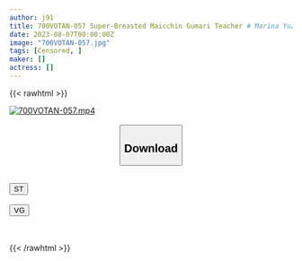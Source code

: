 ```yaml
---
author: j91
title: 700VOTAN-057 Super-Breasted Maicchin Gumari Teacher # Marina Yuzuki # Colossal Tits Full Of Opportunities # Receiving Invitation # Super-Breasted Slut Teacher # If You Get Erect, You Have To Pull Out # Natural Sense Of Justice # POV Eyes # Continuous Ejaculation # Sudden Change With Nipple # Vulgar To Slut Pervert
date: 2023-08-07T00:00:00Z
image: "700VOTAN-057.jpg"
tags: [Censored, ]
maker: []
actress: []
---
```



{{< rawhtml >}}

<div class="video" data-videoid="lORqkKwR42CBrp">
    <a href="javascript:;">
        <img src="https://my.j91.asia/posts/700VOTAN-057/700VOTAN-057.jpg" width="WIDTH" height="HEIGHT" alt="700VOTAN-057.mp4" loading="lazy">
    </a>
</div>

<script type="text/javascript" src="https://j91.asia/asset/on-demand-st.js"></script>

<br>
  <link rel="stylesheet" href="https://j91.asia/asset/bs5.css">
  
  <center>
  <button class="btn btn-primary" type="button" data-bs-toggle="collapse" data-bs-target=".multi-collapse" aria-expanded="false" aria-controls="multiCollapseExample1 multiCollapseExample2"><h2>Download</h2></button></center>
</p>
<div class="row">
  <div class="col">
    <div class="collapse multi-collapse" id="multiCollapseExample1">
      <div class="card card-body">
	      	      <br>
<div class="buttons">  
<a href="https://streamtape.to/v/lORqkKwR42CBrp"><button class="btn-hover color-3"><i class="fa fa-download"></i> ST</button></a></div>
    </div>
  </div>
</div>
  <div class="col">
    <div class="collapse multi-collapse" id="multiCollapseExample2">
      <div class="card card-body">
	      <br>
<div class="buttons">
    <a href="https://vgembed.com/v/6zeREa1rjrEZPa4"><button class="btn-hover color-9"><i class="fa fa-download"></i> VG</button></a></div>
<br><br>
      </div>
    </div>
  </div>
</div>

{{< /rawhtml >}}